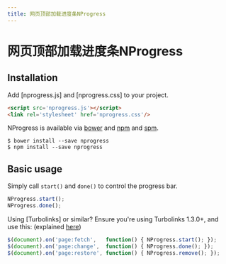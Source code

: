 ```yaml
---
title: 网页顶部加载进度条NProgress
---
```


# 网页顶部加载进度条NProgress

Installation
------------

Add [nprogress.js] and [nprogress.css] to your project.

```html
<script src='nprogress.js'></script>
<link rel='stylesheet' href='nprogress.css'/>
```

NProgress is available via [bower] and [npm] and [spm].

    $ bower install --save nprogress
    $ npm install --save nprogress

[bower]: http://bower.io/search/?q=nprogress
[npm]: https://www.npmjs.org/package/nprogress
[spm]: http://spmjs.io/package/nprogress

Basic usage
-----------

Simply call `start()` and `done()` to control the progress bar.

~~~ js
NProgress.start();
NProgress.done();
~~~

Using [Turbolinks] or similar? Ensure you're using Turbolinks 1.3.0+, and use 
this: (explained 
    [here](https://github.com/rstacruz/nprogress/issues/8#issuecomment-23010560))

~~~ js
$(document).on('page:fetch',   function() { NProgress.start(); });
$(document).on('page:change',  function() { NProgress.done(); });
$(document).on('page:restore', function() { NProgress.remove(); });
~~~


